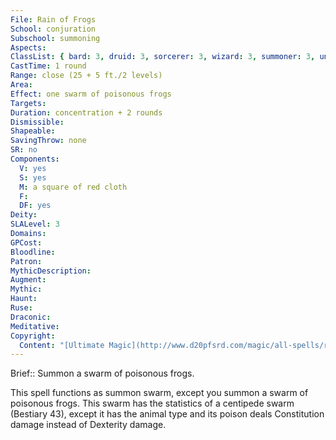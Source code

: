 ```yaml
---
File: Rain of Frogs
School: conjuration
Subschool: summoning
Aspects: 
ClassList: { bard: 3, druid: 3, sorcerer: 3, wizard: 3, summoner: 3, unchained summoner: 3, witch: 3, shaman: 4, psychic: 3 }
CastTime: 1 round
Range: close (25 + 5 ft./2 levels)
Area: 
Effect: one swarm of poisonous frogs
Targets: 
Duration: concentration + 2 rounds
Dismissible: 
Shapeable: 
SavingThrow: none
SR: no
Components:
  V: yes
  S: yes
  M: a square of red cloth
  F: 
  DF: yes
Deity: 
SLALevel: 3
Domains: 
GPCost: 
Bloodline: 
Patron: 
MythicDescription: 
Augment: 
Mythic: 
Haunt: 
Ruse: 
Draconic: 
Meditative: 
Copyright:
  Content: "[Ultimate Magic](http://www.d20pfsrd.com/magic/all-spells/r/rain-of-frogs)"
---
```

Brief:: Summon a swarm of poisonous frogs.

This spell functions as summon swarm, except you summon a swarm of poisonous frogs. This swarm has the statistics of a centipede swarm (Bestiary 43), except it has the animal type and its poison deals Constitution damage instead of Dexterity damage.

